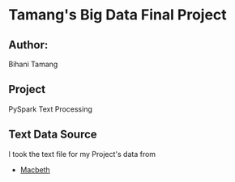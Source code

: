 # Tamang's Big Data Final Project

## Author:
Bihani Tamang

## Project
PySpark Text Processing

## Text Data Source
I took the text file for my Project's data from 

- [Macbeth](https://github.com/cs109/2015/blob/master/Lectures/Lecture15b/sparklect/shakes/macbeth.txt)
